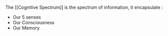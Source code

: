 The [[Cognitive Spectrum]] is the spectrum of information, it encapsulate :

- Our 5 senses
- Our Consciousness
- Our Memory